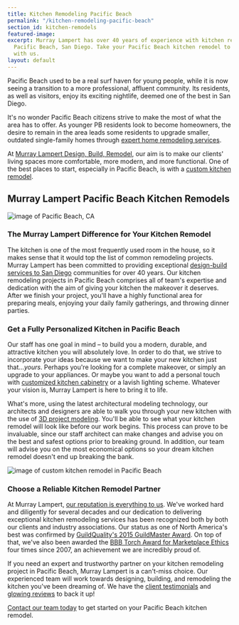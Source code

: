 ```yaml
---
title: Kitchen Remodeling Pacific Beach
permalink: "/kitchen-remodeling-pacific-beach"
section_id: kitchen-remodels
featured-image: 
excerpt: Murray Lampert has over 40 years of experience with kitchen remodeling in
  Pacific Beach, San Diego. Take your Pacific Beach kitchen remodel to the next level
  with us.
layout: default
---
```


Pacific Beach used to be a real surf haven for young people, while it is now seeing a transition to a more professional, affluent community. Its residents, as well as visitors, enjoy its exciting nightlife, deemed one of the best in San Diego.

It's no wonder Pacific Beach citizens strive to make the most of what the area has to offer. As younger PB residents look to become homeowners, the desire to remain in the area leads some residents to upgrade smaller, outdated single-family homes through [expert home remodeling services](/san-diego-home-remodel-services).

At [Murray Lampert Design, Build, Remodel](/), our aim is to make our clients' living spaces more comfortable, more modern, and more functional. One of the best places to start, especially in Pacific Beach, is with a [custom kitchen remodel](/san-diego-kitchen-remodeling-services).

## Murray Lampert Pacific Beach Kitchen Remodels

![image of Pacific Beach, CA](https://www.californiabeaches.com/wp-content/uploads/2014/09/bigs-Pacific-Beach-Aerial-View-with-Pier-PB-San-Diego-CA-E1-Large-e1509516135898-1000x592.jpg "Aerial View of Pacific Beach from the Pier")

### The Murray Lampert Difference for Your Kitchen Remodel

The kitchen is one of the most frequently used room in the house, so it makes sense that it would top the list of common remodeling projects. Murray Lampert has been committed to providing exceptional [design-build services to San Diego](/design-build-services-san-diego) communities for over 40 years. Our kitchen remodeling projects in Pacific Beach comprises all of team's expertise and dedication with the aim of giving your kitchen the makeover it deserves. After we finish your project, you'll have a highly functional area for preparing meals, enjoying your daily family gatherings, and throwing dinner parties.

### Get a Fully Personalized Kitchen in Pacific Beach

Our staff has one goal in mind – to build you a modern, durable, and attractive kitchen you will absolutely love. In order to do that, we strive to incorporate your ideas because we want to make your new kitchen just that..._yours_. Perhaps you're looking for a complete makeover, or simply an upgrade to your appliances. Or maybe you want to add a personal touch with [customized kitchen cabinetry](/san-diego-custom-cabinet-construction-services) or a lavish lighting scheme. Whatever your vision is, Murray Lampert is here to bring it to life.

What's more, using the latest architectural modeling technology, our architects and designers are able to walk you through your new kitchen with the use of [3D project modeling](/3d-architectural-rendering-services). You'll be able to see what your kitchen remodel will look like before our work begins. This process can prove to be invaluable, since our staff architect can make changes and advise you on the best and safest options prior to breaking ground. In addition, our team will advise you on the most economical options so your dream kitchen remodel doesn't end up breaking the bank.

![image of custom kitchen remodel in Pacific Beach](/uploads/lovett-kitchen-remodel-after.jpg "Pacific Beach Kitchen Remodel")

### Choose a Reliable Kitchen Remodel Partner

At Murray Lampert, [our reputation is everything to us](https://www.youtube.com/watch?v=RGn8ISNG-AY). We've worked hard and diligently for several decades and our dedication to delivering exceptional kitchen remodeling services has been recognized both by both our clients and industry associations. Our status as one of North America's best was confirmed by [GuildQuality's 2015 GuildMaster Award](/murray-lampert-recognized-among-north-americas-best/). On top of that, we've also been awarded the [BBB Torch Award for Marketplace Ethics](/another-better-business-bureau-torch-award/) four times since 2007, an achievement we are incredibly proud of.

If you need an expert and trustworthy partner on your kitchen remodeling project in Pacific Beach, Murray Lampert is a can't-miss choice. Our experienced team will work towards designing, building, and remodeling the kitchen you've been dreaming of. We have the [client testimonials](/testimonials) and [glowing reviews](/reviews) to back it up!

[Contact our team today](#quick-contact) to get started on your Pacific Beach kitchen remodel.
